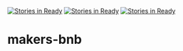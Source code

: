 [![Stories in Ready](https://badge.waffle.io/ewansheldon/makers-bnb.png?label=ready&title=Ready)](https://waffle.io/ewansheldon/makers-bnb)
[![Stories in Ready](https://badge.waffle.io/ewansheldon/makers-bnb.png?label=ready&title=Ready)](https://waffle.io/ewansheldon/makers-bnb)
[![Stories in Ready](https://badge.waffle.io/nephast/makers-bnb.png?label=ready&title=Ready)](https://waffle.io/nephast/makers-bnb)
# makers-bnb